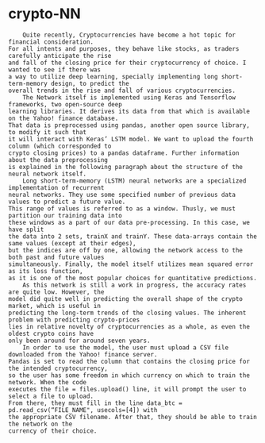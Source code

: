 # crypto-NN
		Quite recently, Cryptocurrencies have become a hot topic for financial consideration.
	For all intents and purposes, they behave like stocks, as traders carefully anticipate the rise 
	and fall of the closing price for their cryptocurrency of choice. I wanted to see if there was
	a way to utilize deep learning, specially implementing long short-term-memory design, to predict the 
	overall trends in the rise and fall of various cryptocurrencies.
		The Network itself is implemented using Keras and Tensorflow frameworks, two open-source deep 
	learning libraries. It derives its data from that which is available on the Yahoo! finance database. 
	That data is preprocessed using pandas, another open source library, to modify it such that 
	it will interact with Keras’ LSTM model. We want to upload the fourth column (which corresponded to 
	crypto closing prices) to a pandas dataframe. Further information about the data preprocessing
	is explained in the following paragraph about the structure of the neural network itself.
		Long short-term-memory (LSTM) neural networks are a specialized implementation of recurrent 
	neural networks. They use some specified number of previous data values to predict a future value. 
	This range of values is referred to as a window. Thusly, we must partition our training data into 
	these windows as a part of our data pre-processing. In this case, we have split 
	the data into 2 sets, trainX and trainY. These data-arrays contain the same values (except at their edges),
	but the indices are off by one, allowing the network access to the both past and future values
	simultaneously. Finally, the model itself utilizes mean squared error as its loss function, 
	as it is one of the most popular choices for quantitative predictions.
		As this network is still a work in progress, the accuracy rates are quite low. However, the 
	model did quite well in predicting the overall shape of the crypto market, which is useful in 
	predicting the long-term trends of the closing values. The inherent problem with predicting crypto-prices 
	lies in relative novelty of cryptocurrencies as a whole, as even the oldest crypto coins have 
	only been around for around seven years.
		In order to use the model, the user must upload a CSV file downloaded from the Yahoo! finance server. 
	Pandas is set to read the column that contains the closing price for the intended cryptocurrency, 
	so the user has some freedom in which currency on which to train the network. When the code 
	executes the file = files.upload() line, it will prompt the user to select a file to upload. 
	From there, they must fill in the line data_btc = pd.read_csv(“FILE_NAME", usecols=[4]) with 
	the appropriate CSV filename. After that, they should be able to train the network on the 
	currency of their choice.
